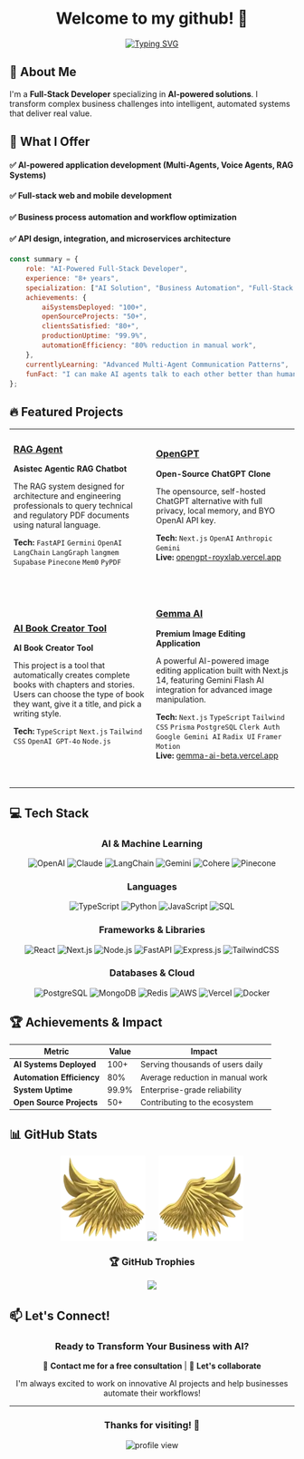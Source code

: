 <div align="center">

<h1 align="center">Welcome to my github! 👋</h1>

[![Typing SVG](https://readme-typing-svg.herokuapp.com?font=Fira+Code&weight=600&size=22&pause=1000&color=00D9FF&center=true&vCenter=true&random=false&width=600&lines=AI-Powered+Full-Stack+Developer;100%2B+Production+AI+Systems+Deployed;Multi-Agent+Systems+Expert)](https://git.io/typing-svg)

</div>

## 🚀 About Me

I'm a **Full-Stack Developer** specializing in **AI-powered solutions**. I transform complex business challenges into intelligent, automated systems that deliver real value.

## 🎯 What I Offer

#### ✅ **AI-powered application development (Multi-Agents, Voice Agents, RAG Systems)**
#### ✅ **Full-stack web and mobile development**
#### ✅ **Business process automation and workflow optimization**
#### ✅ **API design, integration, and microservices architecture**

```javascript
const summary = {
    role: "AI-Powered Full-Stack Developer",
    experience: "8+ years",
    specialization: ["AI Solution", "Business Automation", "Full-Stack Development", "API Builder"],
    achievements: {
        aiSystemsDeployed: "100+",
        openSourceProjects: "50+",
        clientsSatisfied: "80+",
        productionUptime: "99.9%",
        automationEfficiency: "80% reduction in manual work",
    },
    currentlyLearning: "Advanced Multi-Agent Communication Patterns",
    funFact: "I can make AI agents talk to each other better than humans do! 🤖"
};
```

## 🔥 Featured Projects

<table>
<tr>
<td width="50%">

### [RAG Agent](https://github.com/royxlab/RAG-agent)
**Asistec Agentic RAG Chatbot**

The RAG system designed for architecture and engineering professionals to query technical and regulatory PDF documents using natural language.

**Tech:** `FastAPI` `Germini` `OpenAI` `LangChain` `LangGraph` `langmem` `Supabase` `Pinecone` `Mem0` `PyPDF`

&nbsp;

</td>
<td width="50%">

### [OpenGPT](https://github.com/royxlab/OpenGPT)
**Open-Source ChatGPT Clone**

The opensource, self-hosted ChatGPT alternative with full privacy, local memory, and BYO OpenAI API key.

**Tech:** `Next.js` `OpenAI` `Anthropic` `Gemini`  
**Live:** [opengpt-royxlab.vercel.app](https://opengpt-royxlab.vercel.app)

&nbsp;

</td>
</tr>
<tr>
<td width="50%">

### [AI Book Creator Tool](https://github.com/royxlab/AI-Book-Creator-Tool)
**AI Book Creator Tool**

This project is a tool that automatically creates complete books with chapters and stories. Users can choose the type of book they want, give it a title, and pick a writing style.

**Tech:** `TypeScript` `Next.js` `Tailwind CSS` `OpenAI GPT-4o` `Node.js`

&nbsp;

</td>
<td width="50%">

### [Gemma AI](https://github.com/royxlab/gemma-ai)
**Premium Image Editing Application**

A powerful AI-powered image editing application built with Next.js 14, featuring Gemini Flash AI integration for advanced image manipulation.

**Tech:** `Next.js` `TypeScript` `Tailwind CSS` `Prisma` `PostgreSQL` `Clerk Auth` `Google Gemini AI` `Radix UI` `Framer Motion`  
**Live:** [gemma-ai-beta.vercel.app](https://gemma-ai-beta.vercel.app)

&nbsp;

</td>
</tr>
</table>

## 💻 Tech Stack

<div align="center">

### AI & Machine Learning
![OpenAI](https://img.shields.io/badge/OpenAI-412991?style=flat&logo=openai&logoColor=white)
![Claude](https://img.shields.io/badge/Claude-191919?style=flat&logo=anthropic&logoColor=white)
![LangChain](https://img.shields.io/badge/LangChain-121212?style=flat&logo=chainlink&logoColor=white)
![Gemini](https://img.shields.io/badge/Gemini-4285F4?style=flat&logo=google&logoColor=white)
![Cohere](https://img.shields.io/badge/Cohere-FF6B6B?style=flat&logo=cohere&logoColor=white)
![Pinecone](https://img.shields.io/badge/Pinecone-000000?style=flat&logo=pinecone&logoColor=white)

### Languages
![TypeScript](https://img.shields.io/badge/TypeScript-007ACC?style=flat&logo=typescript&logoColor=white)
![Python](https://img.shields.io/badge/Python-3776AB?style=flat&logo=python&logoColor=white)
![JavaScript](https://img.shields.io/badge/JavaScript-F7DF1E?style=flat&logo=javascript&logoColor=black)
![SQL](https://img.shields.io/badge/SQL-4479A1?style=flat&logo=mysql&logoColor=white)

### Frameworks & Libraries
![React](https://img.shields.io/badge/React-20232A?style=flat&logo=react&logoColor=61DAFB)
![Next.js](https://img.shields.io/badge/Next.js-000000?style=flat&logo=next.js&logoColor=white)
![Node.js](https://img.shields.io/badge/Node.js-43853D?style=flat&logo=node.js&logoColor=white)
![FastAPI](https://img.shields.io/badge/FastAPI-005571?style=flat&logo=fastapi&logoColor=white)
![Express.js](https://img.shields.io/badge/Express.js-404D59?style=flat&logo=express&logoColor=white)
![TailwindCSS](https://img.shields.io/badge/Tailwind-38B2AC?style=flat&logo=tailwind-css&logoColor=white)

### Databases & Cloud
![PostgreSQL](https://img.shields.io/badge/PostgreSQL-316192?style=flat&logo=postgresql&logoColor=white)
![MongoDB](https://img.shields.io/badge/MongoDB-4EA94B?style=flat&logo=mongodb&logoColor=white)
![Redis](https://img.shields.io/badge/Redis-DC382D?style=flat&logo=redis&logoColor=white)
![AWS](https://img.shields.io/badge/AWS-232F3E?style=flat&logo=amazon-aws&logoColor=white)
![Vercel](https://img.shields.io/badge/Vercel-000000?style=flat&logo=vercel&logoColor=white)
![Docker](https://img.shields.io/badge/Docker-2496ED?style=flat&logo=docker&logoColor=white)

</div>

## 🏆 Achievements & Impact

<div align="center">

| Metric | Value | Impact |
|--------|-------|--------|
| **AI Systems Deployed** | 100+ | Serving thousands of users daily |
| **Automation Efficiency** | 80% | Average reduction in manual work |
| **System Uptime** | 99.9% | Enterprise-grade reliability |
| **Open Source Projects** | 50+ | Contributing to the ecosystem |

</div>

## 📊 GitHub Stats

<div align="center">
  
<!-- ![](https://github-readme-stats.vercel.app/api?username=royxlab&theme=dark&hide_border=false&include_all_commits=true&count_private=true) -->
<!-- ![](https://github-readme-streak-stats.herokuapp.com/?user=royxlab&theme=react&hide_border=false) -->

<p align="center">
  <img height="150" width="150" src="WEBP/left.webp"/>
  <img src="https://github-readme-stats.vercel.app/api?username=royxlab&theme=dark&hide_border=false&include_all_commits=true&count_private=true" />
  <img height="150" width="150" src="WEBP/right.webp"/>
</p>

<!-- ![](https://github-readme-stats.vercel.app/api/top-langs/?username=royxlab&theme=react&hide_border=false&include_all_commits=true&count_privat
e=true&layout=compact) -->

<!-- ![](https://github-readme-activity-graph.vercel.app/graph?username=royxlab&theme=react-dark&hide_border=false&area=true) -->

### 🏆 GitHub Trophies
![](https://github-profile-trophy.vercel.app/?username=royxlab&theme=discord&no-frame=false&no-bg=false&margin-w=4&column=-1)

</div>

## 📫 Let's Connect!

<div align="center">

### Ready to Transform Your Business with AI?

📧 **Contact me for a free consultation** | 🤝 **Let's collaborate**

I'm always excited to work on innovative AI projects and help businesses automate their workflows!

</div>

---

<div align="center">

### Thanks for visiting! 👋

<img src="https://komarev.com/ghpvc/?username=unu&label=Profile%20views&color=0e75b6&style=flat" alt="profile view" />

</div>